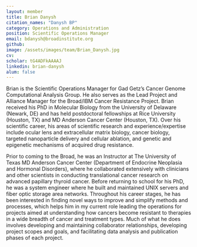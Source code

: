 ```yaml
---
layout: member
title: Brian Danysh
citation_names: "Danysh BP"
category: Operations and Administration
position: Scientific Operations Manager
email: bdanysh@broadinstitute.org
github: 
image: /assets/images/team/Brian_Danysh.jpg
cv:
scholar: tG4ADFkAAAAJ
linkedin: brian-danysh
alum: false
---
```


Brian is the Scientific Operations Manager for Gad Getz’s Cancer Genome Computational Analysis Group. He also serves as the Lead Project and Alliance Manager for the Broad/IBM Cancer Resistance Project. Brian received his PhD in Molecular Biology from the University of Delaware (Newark, DE) and has held postdoctoral fellowships at Rice University (Houston, TX) and MD Anderson Cancer Center (Houston, TX). Over his scientific career, his areas of scientific research and experience/expertise include ocular lens and extracellular matrix biology, cancer biology, targeted nanoparticle delivery and cellular ablation, and genetic and epigenetic mechanisms of acquired drug resistance. 

Prior to coming to the Broad, he was an Instructor at The University of Texas MD Anderson Cancer Center (Department of Endocrine Neoplasia and Hormonal Disorders), where he collaborated extensively with clinicians and other scientists in conducting translational cancer research on advanced papillary thyroid cancer. Before returning to school for his PhD, he was a system engineer where he built and maintained UNIX servers and fiber optic storage area networks. Throughout his career stages, he has been interested in finding novel ways to improve and simplify methods and processes, which helps him in my current role leading the operations for projects aimed at understanding how cancers become resistant to therapies in a wide breadth of cancer and treatment types. Much of what he does involves developing and maintaining collaborator relationships, developing project scopes and goals, and facilitating data analysis and publication phases of each project.
